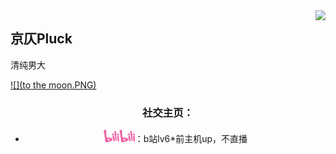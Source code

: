 <img align="right" src="https://count.getloli.com/get/@:Minori-ty?theme=rule34">

## 京仄Pluck

清纯男大

[![](to the moon.PNG)](https://space.bilibili.com/10961143?spm_id_from=333.337.0.0)

<div align="center">

### **社交主页：**

-   <a href="https://space.bilibili.com/10961143?spm_id_from=333.337.0.0"><code><img height="20" width="50" src="./images/bilibili.png"></code></a>：b站lv6*前主机up，不直播
